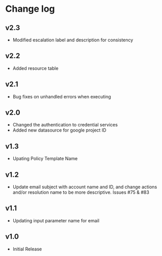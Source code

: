 # Change log

## v2.3

- Modified escalation label and description for consistency

## v2.2

- Added resource table

## v2.1

- Bug fixes on unhandled errors when executing

## v2.0

- Changed the authentication to credential services
- Added new datasource for google project ID

## v1.3

- Upating Policy Template Name

## v1.2

- Update email subject with account name and ID, and change actions and/or resolution name to be more descriptive. Issues #75 & #83

## v1.1

- Updating input parameter name for email

## v1.0

- Initial Release
